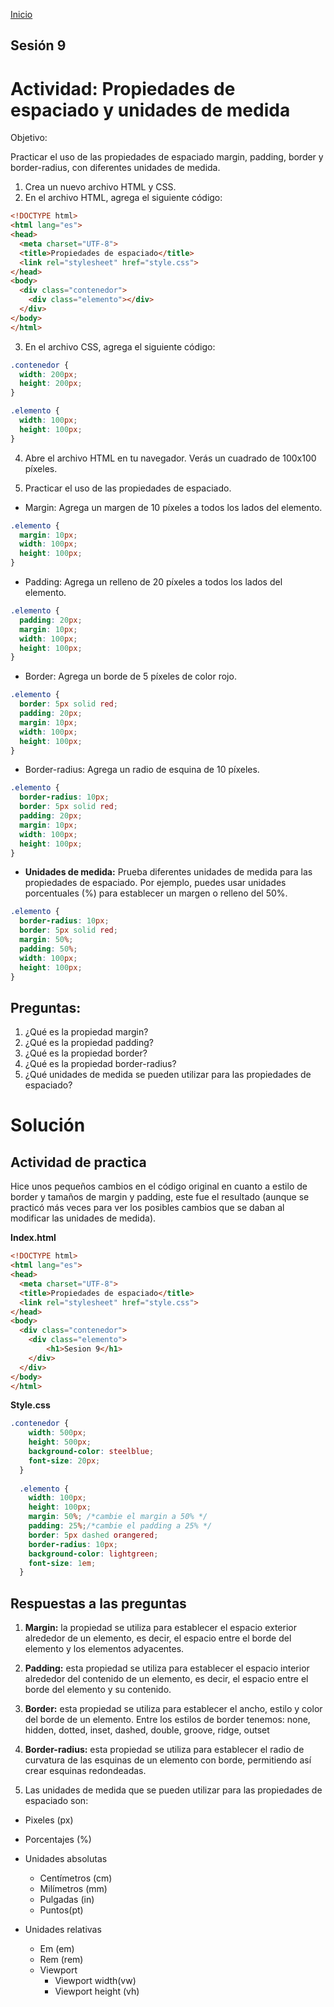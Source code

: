 <!-- No borrar o modificar -->
[Inicio](./index.md)

## Sesión 9 


<!-- Su documentación aquí -->
# Actividad: Propiedades de espaciado y unidades de medida
Objetivo:

Practicar el uso de las propiedades de espaciado margin, padding, border y border-radius, con diferentes unidades de medida.

1. Crea un nuevo archivo HTML y CSS.
2. En el archivo HTML, agrega el siguiente código:

```html
<!DOCTYPE html>
<html lang="es">
<head>
  <meta charset="UTF-8">
  <title>Propiedades de espaciado</title>
  <link rel="stylesheet" href="style.css">
</head>
<body>
  <div class="contenedor">
    <div class="elemento"></div>
  </div>
</body>
</html>
```

3. En el archivo CSS, agrega el siguiente código:

```css
.contenedor {
  width: 200px;
  height: 200px;
}

.elemento {
  width: 100px;
  height: 100px;
}
```

4. Abre el archivo HTML en tu navegador. Verás un cuadrado de 100x100 píxeles.

5. Practicar el uso de las propiedades de espaciado.

- Margin: Agrega un margen de 10 píxeles a todos los lados del elemento.

```css
.elemento {
  margin: 10px;
  width: 100px;
  height: 100px;
}
```

- Padding: Agrega un relleno de 20 píxeles a todos los lados del elemento.

```css
.elemento {
  padding: 20px;
  margin: 10px;
  width: 100px;
  height: 100px;
}
```

- Border: Agrega un borde de 5 píxeles de color rojo.

```css
.elemento {
  border: 5px solid red;
  padding: 20px;
  margin: 10px;
  width: 100px;
  height: 100px;
}
```

- Border-radius: Agrega un radio de esquina de 10 píxeles.

```css
.elemento {
  border-radius: 10px;
  border: 5px solid red;
  padding: 20px;
  margin: 10px;
  width: 100px;
  height: 100px;
}
```

- **Unidades de medida:** Prueba diferentes unidades de medida para las propiedades de espaciado. Por ejemplo, puedes usar unidades porcentuales (%) para establecer un margen o relleno del 50%.

```css
.elemento {
  border-radius: 10px;
  border: 5px solid red;
  margin: 50%;
  padding: 50%;
  width: 100px;
  height: 100px;
}
```

## Preguntas:
1. ¿Qué es la propiedad margin?
2. ¿Qué es la propiedad padding?
3. ¿Qué es la propiedad border?
4. ¿Qué es la propiedad border-radius?
5. ¿Qué unidades de medida se pueden utilizar para las propiedades de espaciado?

# Solución
## Actividad de practica
Hice unos pequeños cambios en el código original en cuanto a estilo de border y tamaños de margin y padding, este fue el resultado (aunque se practicó más veces para ver los posibles cambios que se daban al modificar las unidades de medida).

**Index.html**

```html
<!DOCTYPE html>
<html lang="es">
<head>
  <meta charset="UTF-8">
  <title>Propiedades de espaciado</title>
  <link rel="stylesheet" href="style.css">
</head>
<body>
  <div class="contenedor">
    <div class="elemento">
        <h1>Sesion 9</h1>
    </div>
  </div>
</body>
</html>
```

**Style.css**

```css
.contenedor {
    width: 500px;
    height: 500px;
    background-color: steelblue;
    font-size: 20px;
  }
  
  .elemento {
    width: 100px;
    height: 100px;
    margin: 50%; /*cambie el margin a 50% */
    padding: 25%;/*cambie el padding a 25% */
    border: 5px dashed orangered;
    border-radius: 10px;
    background-color: lightgreen;
    font-size: 1em;
  }
```

## Respuestas a las preguntas
1. **Margin:** la propiedad se utiliza para establecer el espacio exterior alrededor de un elemento, es decir, el espacio entre el borde del elemento y los elementos adyacentes.

2. **Padding:** esta propiedad se utiliza para establecer el espacio interior alrededor del contenido de un elemento, es decir, el espacio entre el borde del elemento y su contenido.

3. **Border:** esta propiedad se utiliza para establecer el ancho, estilo y color del borde de un elemento. Entre los estilos de border tenemos: none, hidden, dotted, inset, dashed, double, groove, ridge, outset

4. **Border-radius:** esta propiedad se utiliza para establecer el radio de curvatura de las esquinas de un elemento con borde, permitiendo así crear esquinas redondeadas.

5. Las unidades de medida que se pueden utilizar para las propiedades de espaciado son: 
-	Pixeles (px)
-	Porcentajes (%)

-	Unidades absolutas
     -	Centímetros (cm)
     -	Milímetros (mm)
     -	Pulgadas (in)
     -	Puntos(pt)

-	Unidades relativas
    -	Em (em)
    -	Rem (rem)
    -	Viewport 
        -	Viewport width(vw)
        -	Viewport height (vh)








